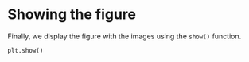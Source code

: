 # Showing the figure

Finally, we display the figure with the images using the `show()` function.

```python
plt.show()
```
